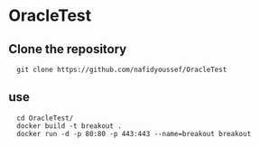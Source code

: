 # OracleTest

## Clone the repository
```shell
  git clone https://github.com/nafidyoussef/OracleTest
```
## use
```shell
  cd OracleTest/
  docker build -t breakout .
  docker run -d -p 80:80 -p 443:443 --name=breakout breakout
```
